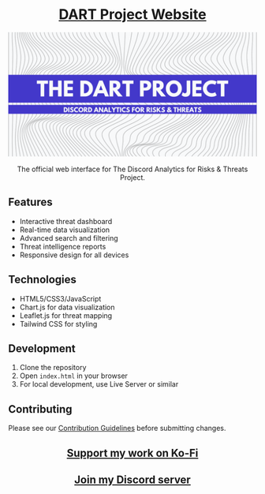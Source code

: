 <div align="center">

# [DART Project Website](https://thedartproject.github.io/)

![DART Project Logo](https://github.com/TheDARTProject/.github/blob/main/SCREENSHOTS/The-DART-Project.png)

The official web interface for The Discord Analytics for Risks & Threats Project.

</div>

## Features
- Interactive threat dashboard
- Real-time data visualization
- Advanced search and filtering
- Threat intelligence reports
- Responsive design for all devices

## Technologies
- HTML5/CSS3/JavaScript
- Chart.js for data visualization
- Leaflet.js for threat mapping
- Tailwind CSS for styling

## Development
1. Clone the repository
2. Open `index.html` in your browser
3. For local development, use Live Server or similar

## Contributing
Please see our [Contribution Guidelines](https://github.com/TheDARTProject/.github/blob/main/CONTRIBUTING.md) before submitting changes.

<div align="center">

## [Support my work on Ko-Fi](https://ko-fi.com/thatsinewave)

## [Join my Discord server](https://discord.gg/2nHHHBWNDw)

</div>
